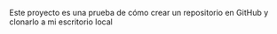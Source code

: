 Este proyecto es una prueba de cómo crear un repositorio en GitHub y clonarlo a mi escritorio local
